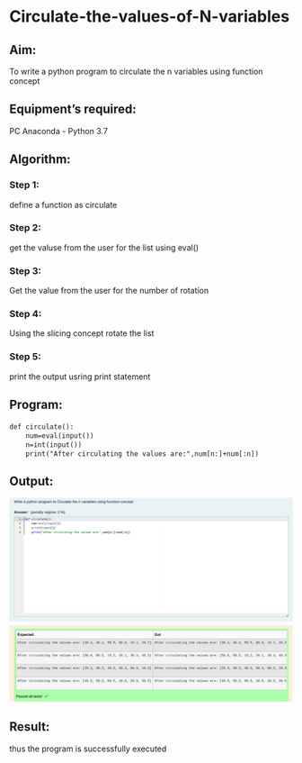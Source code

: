 # Circulate-the-values-of-N-variables
## Aim:
To write a python program to circulate the n variables using function concept
## Equipment’s required:
PC
Anaconda - Python 3.7
## Algorithm: 
### Step 1:
define a function as circulate
### Step 2: 
get the valuse from the user for the list using eval()
### Step 3: 
Get the value from the user for the number of rotation
### Step 4: 
Using the slicing concept rotate the list

### Step 5: 
print the output usring print statement
## Program:
```
def circulate():
    num=eval(input())
    n=int(input())
    print("After circulating the values are:",num[n:]+num[:n])
```
## Output:
![alt text](<Screenshot from 2024-03-09 09-14-51.png>)

## Result:
thus the program is successfully executed

